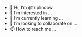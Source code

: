 - 👋 Hi, I’m @triplinoow
- 👀 I’m interested in ...
- 🌱 I’m currently learning ...
- 💞️ I’m looking to collaborate on ...
- 📫 How to reach me ...

<!---
triplinoow/triplinoow is a ✨ special ✨ repository because its `README.md` (this file) appears on your GitHub profile.
You can click the Preview link to take a look at your changes.
--->
